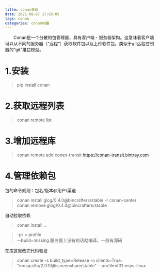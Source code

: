 ```yaml
---
title: conan基础
date: 2021-08-07 17:08:09
tags: conan
categories: conan构建
---
```


&emsp;&emsp;Conan是一个分散的包管理器，具有客户端 - 服务器架构。这意味着客户端可以从不同的服务器（“远程”）获取软件包以及上传软件包，类似于git远程控制器的“git”推拉模型。
<!-- more -->  
1.安装
=====
>pip install conan

2.获取远程列表
======
>conan remote list

3.增加远程库
========
>conan remote add conan-transit https://conan-transit.bintray.com


4.管理依赖包
=========
包的命令规则：包名/版本@用户/渠道  
>conan install glog/0.4.0@bincrafters/stable -r conan-center  
>conan remove glog/0.4.0@bincrafters/stable  

自动拉取依赖  
>conan install ..  

>-pr = profile  
>--build=missing 服务器上没有的话就编译，一般有源码  

在库这里改完代码验证  
>conan create -s build_type=Release -o clients=True . "mosquitto/2.0.10@screenshare/stable" --profile=t31-mips-linux  
